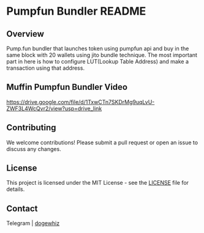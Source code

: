 # Pumpfun Bundler README

## Overview

Pump.fun bundler that launches token using pumpfun api and buy in the same block with 20 wallets using jito bundle technique. The most important part in here is how to configure LUT(Lookup Table Address) and make a transaction using that address.

## Muffin Pumpfun Bundler Video

https://drive.google.com/file/d/1TxwCTn7SKDrMg9uqLvU-ZWF3L4WcQvr2/view?usp=drive_link

## Contributing

We welcome contributions! Please submit a pull request or open an issue to discuss any changes.

## License

This project is licensed under the MIT License - see the [LICENSE](LICENSE) file for details.

## Contact

Telegram | [dogewhiz](https://t.me/dogewhiz)
